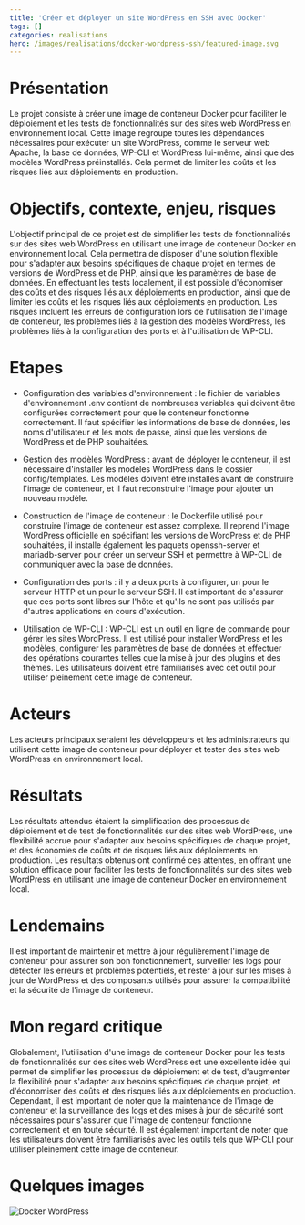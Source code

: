 ```yaml
---
title: 'Créer et déployer un site WordPress en SSH avec Docker'
tags: []
categories: realisations
hero: /images/realisations/docker-wordpress-ssh/featured-image.svg
---
```


# Présentation

Le projet consiste à créer une image de conteneur Docker pour faciliter le déploiement et les tests de fonctionnalités sur des sites web WordPress en environnement local. Cette image regroupe toutes les dépendances nécessaires pour exécuter un site WordPress, comme le serveur web Apache, la base de données, WP-CLI et WordPress lui-même, ainsi que des modèles WordPress préinstallés. Cela permet de limiter les coûts et les risques liés aux déploiements en production.

# Objectifs, contexte, enjeu, risques

L'objectif principal de ce projet est de simplifier les tests de fonctionnalités sur des sites web WordPress en utilisant une image de conteneur Docker en environnement local. Cela permettra de disposer d'une solution flexible pour s'adapter aux besoins spécifiques de chaque projet en termes de versions de WordPress et de PHP, ainsi que les paramètres de base de données. En effectuant les tests localement, il est possible d'économiser des coûts et des risques liés aux déploiements en production, ainsi que de limiter les coûts et les risques liés aux déploiements en production. Les risques incluent les erreurs de configuration lors de l'utilisation de l'image de conteneur, les problèmes liés à la gestion des modèles WordPress, les problèmes liés à la configuration des ports et à l'utilisation de WP-CLI.

# Etapes

- Configuration des variables d'environnement : le fichier de variables d'environnement .env contient de nombreuses variables qui doivent être configurées correctement pour que le conteneur fonctionne correctement. Il faut spécifier les informations de base de données, les noms d'utilisateur et les mots de passe, ainsi que les versions de WordPress et de PHP souhaitées.

- Gestion des modèles WordPress : avant de déployer le conteneur, il est nécessaire d'installer les modèles WordPress dans le dossier config/templates. Les modèles doivent être installés avant de construire l'image de conteneur, et il faut reconstruire l'image pour ajouter un nouveau modèle.

- Construction de l'image de conteneur : le Dockerfile utilisé pour construire l'image de conteneur est assez complexe. Il reprend l'image WordPress officielle en spécifiant les versions de WordPress et de PHP souhaitées, il installe également les paquets openssh-server et mariadb-server pour créer un serveur SSH et permettre à WP-CLI de communiquer avec la base de données.

- Configuration des ports : il y a deux ports à configurer, un pour le serveur HTTP et un pour le serveur SSH. Il est important de s'assurer que ces ports sont libres sur l'hôte et qu'ils ne sont pas utilisés par d'autres applications en cours d'exécution.

- Utilisation de WP-CLI : WP-CLI est un outil en ligne de commande pour gérer les sites WordPress. Il est utilisé pour installer WordPress et les modèles, configurer les paramètres de base de données et effectuer des opérations courantes telles que la mise à jour des plugins et des thèmes. Les utilisateurs doivent être familiarisés avec cet outil pour utiliser pleinement cette image de conteneur.

# Acteurs

Les acteurs principaux seraient les développeurs et les administrateurs qui utilisent cette image de conteneur pour déployer et tester des sites web WordPress en environnement local.

# Résultats

Les résultats attendus étaient la simplification des processus de déploiement et de test de fonctionnalités sur des sites web WordPress, une flexibilité accrue pour s'adapter aux besoins spécifiques de chaque projet, et des économies de coûts et de risques liés aux déploiements en production. Les résultats obtenus ont confirmé ces attentes, en offrant une solution efficace pour faciliter les tests de fonctionnalités sur des sites web WordPress en utilisant une image de conteneur Docker en environnement local.

# Lendemains

Il est important de maintenir et mettre à jour régulièrement l'image de conteneur pour assurer son bon fonctionnement, surveiller les logs pour détecter les erreurs et problèmes potentiels, et rester à jour sur les mises à jour de WordPress et des composants utilisés pour assurer la compatibilité et la sécurité de l'image de conteneur.

# Mon regard critique

Globalement, l'utilisation d'une image de conteneur Docker pour les tests de fonctionnalités sur des sites web WordPress est une excellente idée qui permet de simplifier les processus de déploiement et de test, d'augmenter la flexibilité pour s'adapter aux besoins spécifiques de chaque projet, et d'économiser des coûts et des risques liés aux déploiements en production. Cependant, il est important de noter que la maintenance de l'image de conteneur et la surveillance des logs et des mises à jour de sécurité sont nécessaires pour s'assurer que l'image de conteneur fonctionne correctement et en toute sécurité. Il est également important de noter que les utilisateurs doivent être familiarisés avec les outils tels que WP-CLI pour utiliser pleinement cette image de conteneur.

# Quelques images
![Docker WordPress](/images/realisations/docker-wordpress-ssh/buildssh-login.png)